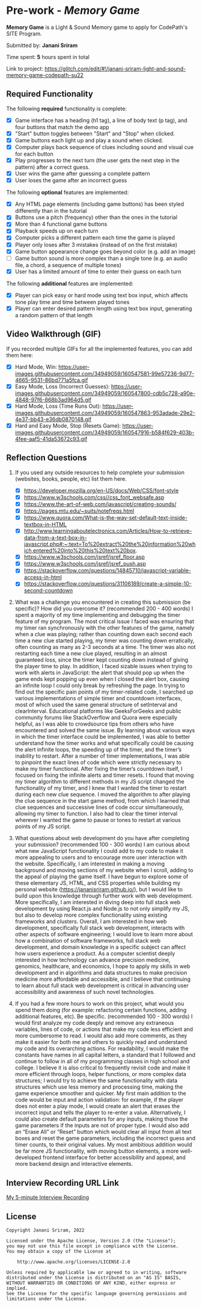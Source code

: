 # Pre-work - *Memory Game*

**Memory Game** is a Light & Sound Memory game to apply for CodePath's SITE Program. 

Submitted by: **Janani Sriram**

Time spent: **5** hours spent in total

Link to project: https://glitch.com/edit/#!/janani-sriram-light-and-sound-memory-game-codepath-su22

## Required Functionality

The following **required** functionality is complete:

* [x] Game interface has a heading (h1 tag), a line of body text (p tag), and four buttons that match the demo app
* [x] "Start" button toggles between "Start" and "Stop" when clicked. 
* [x] Game buttons each light up and play a sound when clicked. 
* [x] Computer plays back sequence of clues including sound and visual cue for each button
* [x] Play progresses to the next turn (the user gets the next step in the pattern) after a correct guess. 
* [x] User wins the game after guessing a complete pattern
* [x] User loses the game after an incorrect guess

The following **optional** features are implemented:

* [x] Any HTML page elements (including game buttons) has been styled differently than in the tutorial
* [x] Buttons use a pitch (frequency) other than the ones in the tutorial
* [x] More than 4 functional game buttons
* [x] Playback speeds up on each turn
* [x] Computer picks a different pattern each time the game is played
* [x] Player only loses after 3 mistakes (instead of on the first mistake)
* [x] Game button appearance change goes beyond color (e.g. add an image)
* [ ] Game button sound is more complex than a single tone (e.g. an audio file, a chord, a sequence of multiple tones)
* [x] User has a limited amount of time to enter their guess on each turn

The following **additional** features are implemented:

- [x] Player can pick easy or hard mode using text box input, which affects tone play time and time between played tones
- [x] Player can enter desired pattern length using text box input, generating a random pattern of that length

## Video Walkthrough (GIF)

If you recorded multiple GIFs for all the implemented features, you can add them here:
- [x] Hard Mode, Win: https://user-images.githubusercontent.com/34949059/160547581-99e57236-9d77-4665-9531-86bd771a5fca.gif
- [x] Easy Mode, Loss (Incorrect Guesses): https://user-images.githubusercontent.com/34949059/160547800-cdb5c728-a90e-4848-97f6-868b3ad964d5.gif
- [x] Hard Mode, Loss (Time Runs Out): https://user-images.githubusercontent.com/34949059/160547863-953adade-29e2-4e37-bb43-e36db0870148.gif
- [x] Hard and Easy Mode, Stop (Resets Game): https://user-images.githubusercontent.com/34949059/160547916-b584f629-403b-4fee-aaf5-41da53672c93.gif

## Reflection Questions
1. If you used any outside resources to help complete your submission (websites, books, people, etc) list them here. 
    - [x] https://developer.mozilla.org/en-US/docs/Web/CSS/font-style
    - [x] https://www.w3schools.com/css//css_font_websafe.asp
    - [x] https://www.the-art-of-web.com/javascript/creating-sounds/
    - [x] https://pages.mtu.edu/~suits/notefreqs.html
    - [x] https://www.quora.com/What-is-the-way-set-default-text-inside-textbox-in-HTML
    - [x] http://www.learningaboutelectronics.com/Articles/How-to-retrieve-data-from-a-text-box-in-javascript.php#:~:text=To%20extract%20the%20information%20which,entered%20into%20this%20text%20box.
    - [x] https://www.w3schools.com/jsref/jsref_floor.asp
    - [x] https://www.w3schools.com/jsref/jsref_push.asp
    - [x] https://stackoverflow.com/questions/14845710/javascript-variable-access-in-html
    - [x] https://stackoverflow.com/questions/31106189/create-a-simple-10-second-countdown

2. What was a challenge you encountered in creating this submission (be specific)? How did you overcome it? (recommended 200 - 400 words) 
I spent a majority of my time implementing and debugging the timer feature of my program. The most critical issue I faced was ensuring that my timer ran synchronously with the other features of the game, namely when a clue was playing; rather than counting down each second each time a new clue started playing, my timer was counting down erratically, often counting as many as 2-3 seconds at a time. The timer was also not restarting each time a new clue played, resulting in an almost guaranteed loss, since the timer kept counting down instead of giving the player time to play. In addition, I faced sizable issues when trying to work with alerts in JavaScript: the alert that should pop up when the game ends kept popping up even when I closed the alert box, causing an infinite loop I could only break by refreshing the page.
In trying to find out the specific pain points of my timer-related code, I searched up various implementations of simple timer and countdown interfaces, most of which used the same general structure of setInterval and clearInterval. Educational platforms like GeeksForGeeks and public community forums like StackOverflow and Quora were especially helpful, as I was able to crowdsource tips from others who have encountered and solved the same issue. By learning about various ways in which the timer interface could be implemented, I was able to better understand how the timer works and what specifically could be causing the alert infinite loops, the speeding up of the timer, and the timer’s inability to restart. After a number of timer implementations, I was able to pinpoint the exact lines of code which were strictly necessary to make my timer functional.
After fixing the timer’s countdown itself, I focused on fixing the infinite alerts and timer resets. I found that moving my timer algorithm to different methods in my JS script changed the functionality of my timer, and I knew that I wanted the timer to restart during each new clue sequence. I moved the algorithm to after playing the clue sequence in the start game method, from which I learned that clue sequences and successive lines of code occur simultaneously, allowing my timer to function. I also had to clear the timer interval wherever I wanted the game to pause or tones to restart at various points of my JS script.

3. What questions about web development do you have after completing your submission? (recommended 100 - 300 words) 
I am curious about what new JavaScript functionality I could add to my code to make it more appealing to users and to encourage more user interaction with the website. Specifically, I am interested in making a moving background and moving sections of my website when I scroll, adding to the appeal of playing the game itself. I have begun to explore some of these elementary JS, HTML, and CSS properties while building my personal website (https://jananisriram.github.io/), but I would like to build upon this knowledge through further work with web development. More specifically, I am interested in diving deep into full stack web development by using React.js and Node.js to not only simplify my JS, but also to develop more complex functionality using existing frameworks and clusters.
Overall, I am interested in how web development, specifically full stack web development, interacts with other aspects of software engineering; I would love to learn more about how a combination of software frameworks, full stack web development, and domain knowledge in a specific subject can affect how users experience a product. As a computer scientist deeply interested in how technology can advance precision medicine, genomics, healthcare, and economics, I hope to apply my skills in web development and in algorithms and data structures to make precision medicine more affordable and accessible, and I believe that continuing to learn about full stack web development is critical in advancing user accessibility and awareness of such novel technologies.

4. If you had a few more hours to work on this project, what would you spend them doing (for example: refactoring certain functions, adding additional features, etc). Be specific. (recommended 100 - 300 words) 
I would first analyze my code deeply and remove any extraneous variables, lines of code, or actions that make my code less efficient and more cumbersome to read. I would also add more comments, as they make it easier for both me and others to quickly read and understand my code and its overarching actions. For readability, I would make the constants have names in all capital letters, a standard that I followed and continue to follow in all of my programming classes in high school and college. I believe it is also critical to frequently revisit code and make it more efficient through loops, helper functions, or more complex data structures; I would try to achieve the same functionality with data structures which use less memory and processing time, making the game experience smoother and quicker.
My first main addition to the code would be input and action validation: for example, if the player does not enter a play mode, I would create an alert that erases the incorrect input and tells the player to re-enter a value. Alternatively, I could also create default parameters for any inputs, making those the game parameters if the inputs are not of proper type. I would also add an “Erase All” or “Reset” button which would clear all input from all text boxes and reset the game parameters, including the incorrect guess and timer counts, to their original values. My most ambitious addition would be far more JS functionality, with moving button elements, a more well-developed frontend interface for better accessibility and appeal, and more backend design and interactive elements.



## Interview Recording URL Link

[My 5-minute Interview Recording](your-link-here)


## License

    Copyright Janani Sriram, 2022

    Licensed under the Apache License, Version 2.0 (the "License");
    you may not use this file except in compliance with the License.
    You may obtain a copy of the License at

        http://www.apache.org/licenses/LICENSE-2.0

    Unless required by applicable law or agreed to in writing, software
    distributed under the License is distributed on an "AS IS" BASIS,
    WITHOUT WARRANTIES OR CONDITIONS OF ANY KIND, either express or implied.
    See the License for the specific language governing permissions and
    limitations under the License.
